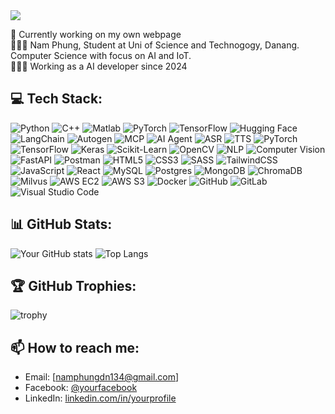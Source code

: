 <div style="display: inline-flex; align-items: center; gap: 15px;">
  <h1 style="font-size: 24px; margin: 0; color: #62825D;">
    <img src="https://readme-typing-svg.herokuapp.com/?font=Righteous&size=24&color=62825D&center=false&vCenter=true&width=500&height=40&duration=3000&lines=Hello+World!;I'm+Nam+Phung+👋🏼">
  </h1>
</div>

🛜 Currently working on my own webpage <br>
👨🏼‍🎓 Nam Phung, Student at Uni of Science and Technogogy, Danang. Computer Science with focus on AI and IoT. <br>
👨🏼‍💻 Working as a AI developer since 2024

## 💻 Tech Stack:

<!--
![C#](https://img.shields.io/badge/c%23-%23239120.svg?style=for-the-badge&logo=c-sharp&logoColor=white)
![CSS3](https://img.shields.io/badge/css3-%231572B6.svg?style=for-the-badge&logo=css3&logoColor=white)
![HTML5](https://img.shields.io/badge/html5-%23E34F26.svg?style=for-the-badge&logo=html5&logoColor=white)
![PowerShell](https://img.shields.io/badge/powershell-%235391FE.svg?style=for-the-badge&logo=powershell&logoColor=white)
![AWS](https://img.shields.io/badge/aws-%23FF9900.svg?style=for-the-badge&logo=amazon-aws&logoColor=white)
![Google Cloud](https://img.shields.io/badge/googlecloud-%234285F4.svg?style=for-the-badge&logo=google-cloud&logoColor=white)
![.NET](https://img.shields.io/badge/.NET-%235C2D91.svg?style=for-the-badge&logo=.net&logoColor=white)
![Node.js](https://img.shields.io/badge/node.js-%2343853D.svg?style=for-the-badge&logo=node.js&logoColor=white)
![React](https://img.shields.io/badge/react-%2361DAFB.svg?style=for-the-badge&logo=react&logoColor=black)
![Vite](https://img.shields.io/badge/vite-%23646CFF.svg?style=for-the-badge&logo=vite&logoColor=white)
![Tailwind CSS](https://img.shields.io/badge/tailwindcss-%2338B2AC.svg?style=for-the-badge&logo=tailwind-css&logoColor=white)
![Figma](https://img.shields.io/badge/figma-%23F24E1E.svg?style=for-the-badge&logo=figma&logoColor=white)
![Microsoft SQL Server](https://img.shields.io/badge/microsoft%20sql%20server-%23CC2927.svg?style=for-the-badge&logo=microsoft-sql-server&logoColor=white)
![MongoDB](https://img.shields.io/badge/mongodb-%2347A248.svg?style=for-the-badge&logo=mongodb&logoColor=white)
![PostgreSQL](https://img.shields.io/badge/postgresql-%23316192.svg?style=for-the-badge&logo=postgresql&logoColor=white)
![Firebase](https://img.shields.io/badge/firebase-%23FFCA28.svg?style=for-the-badge&logo=firebase&logoColor=black)
![Notion](https://img.shields.io/badge/notion-%23000000.svg?style=for-the-badge&logo=notion&logoColor=white)
-->

![Python](https://img.shields.io/badge/python-3670A0?style=plastic&logo=python&logoColor=ffdd54)
![C++](https://img.shields.io/badge/C++-%2300599C.svg?style=plastic&logo=c%2B%2B&logoColor=white)
![Matlab](https://img.shields.io/badge/MATLAB-%23f58025.svg?style=plastic&logo=Mathworks&logoColor=white)
![PyTorch](https://img.shields.io/badge/PyTorch-%23EE4C2C.svg?style=plastic&logo=PyTorch&logoColor=white)
![TensorFlow](https://img.shields.io/badge/TensorFlow-%23FF6F00.svg?style=plastic&logo=tensorflow&logoColor=white)
![Hugging Face](https://img.shields.io/badge/HuggingFace-%23FFD21F.svg?style=plastic&logo=huggingface&logoColor=black)
![LangChain](https://img.shields.io/badge/LangChain-000000?style=plastic&logo=LangChain&logoColor=white)
![Autogen](https://img.shields.io/badge/Autogen-AI-%23A020F0.svg?style=plastic)
![MCP](https://img.shields.io/badge/MCP-Model_Context_Protocol-%2300CED1.svg?style=plastic)
![AI Agent](https://img.shields.io/badge/AI%20Agent-LLM_Orchestration-%2325aae1.svg?style=plastic)
![ASR](https://img.shields.io/badge/ASR-Speech_to_Text-%23FF6347.svg?style=plastic)
![TTS](https://img.shields.io/badge/TTS-Text_to_Speech-%239ACD32.svg?style=plastic)
![PyTorch](https://img.shields.io/badge/PyTorch-%23EE4C2C.svg?style=plastic&logo=PyTorch&logoColor=white)
![TensorFlow](https://img.shields.io/badge/TensorFlow-%23FF6F00.svg?style=plastic&logo=tensorflow&logoColor=white)
![Keras](https://img.shields.io/badge/Keras-%23D00000.svg?style=plastic&logo=keras&logoColor=white)
![Scikit-Learn](https://img.shields.io/badge/scikit--learn-%23F7931E.svg?style=plastic&logo=scikit-learn&logoColor=white)
![OpenCV](https://img.shields.io/badge/OpenCV-%23blue.svg?style=plastic&logo=opencv&logoColor=white)
![NLP](https://img.shields.io/badge/NLP-%23cc6699.svg?style=plastic)
![Computer Vision](https://img.shields.io/badge/Computer%20Vision-%23606060.svg?style=plastic)
![FastAPI](https://img.shields.io/badge/FastAPI-005571?style=plastic&logo=fastapi)
![Postman](https://img.shields.io/badge/Postman-FF6C37?style=plastic&logo=postman&logoColor=white)
![HTML5](https://img.shields.io/badge/html5-%23E34F26.svg?style=plastic&logo=html5&logoColor=white)
![CSS3](https://img.shields.io/badge/css3-%231572B6.svg?style=plastic&logo=css3&logoColor=white)
![SASS](https://img.shields.io/badge/SASS-hotpink.svg?style=plastic&logo=SASS&logoColor=white)
![TailwindCSS](https://img.shields.io/badge/tailwindcss-%2338B2AC.svg?style=plastic&logo=tailwind-css&logoColor=white)
![JavaScript](https://img.shields.io/badge/javascript-%23323330.svg?style=plastic&logo=javascript&logoColor=%23F7DF1E)
![React](https://img.shields.io/badge/react-%2320232a.svg?style=plastic&logo=react&logoColor=%2361DAFB)
![MySQL](https://img.shields.io/badge/mysql-%2300f.svg?style=plastic&logo=mysql&logoColor=white)
![Postgres](https://img.shields.io/badge/postgres-%23316192.svg?style=plastic&logo=postgresql&logoColor=white)
![MongoDB](https://img.shields.io/badge/MongoDB-%2347A248.svg?style=plastic&logo=mongodb&logoColor=white)
![ChromaDB](https://img.shields.io/badge/ChromaDB-%2300FFAA.svg?style=plastic)
![Milvus](https://img.shields.io/badge/Milvus-%234B0082.svg?style=plastic)
![AWS EC2](https://img.shields.io/badge/AWS%20EC2-%23FF9900.svg?style=plastic&logo=amazon-aws&logoColor=white)
![AWS S3](https://img.shields.io/badge/AWS%20S3-%23569A31.svg?style=plastic&logo=amazon-s3&logoColor=white)
![Docker](https://img.shields.io/badge/docker-%230db7ed.svg?style=plastic&logo=docker&logoColor=white)
![GitHub](https://img.shields.io/badge/github-%23121011.svg?style=plastic&logo=github&logoColor=white)
![GitLab](https://img.shields.io/badge/gitlab-%23181717.svg?style=plastic&logo=gitlab&logoColor=white)
![Visual Studio Code](https://img.shields.io/badge/Visual%20Studio%20Code-0078d7.svg?style=plastic&logo=visual-studio-code&logoColor=white)

## 📊 GitHub Stats:

![Your GitHub stats](https://github-readme-stats.vercel.app/api?username=namphung134&show_icons=true&theme=dark)
![Top Langs](https://github-readme-stats.vercel.app/api/top-langs/?username=namphung134&layout=compact&theme=dark)

## 🏆 GitHub Trophies:

![trophy](https://github-profile-trophy.vercel.app/?username=namphung134&theme=darkhub)

## 📫 How to reach me:

- Email: [namphungdn134@gmail.com]
- Facebook: [@yourfacebook](https://www.facebook.com/nmph13)
- LinkedIn: [linkedin.com/in/yourprofile](https://www.linkedin.com/in/namlephung/)
